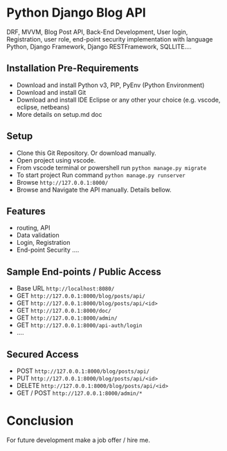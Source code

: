 #  Python Django Blog API

DRF, MVVM, Blog Post API, Back-End Development, User login, Registration, user role, end-point security implementation with language Python, Django Framework, Django RESTFramework, SQLLITE....


## Installation Pre-Requirements
- Download and install Python v3, PIP, PyEnv (Python Environment)
- Download and install Git
- Download and install IDE Eclipse or any other your choice (e.g. vscode, eclipse, netbeans)
- More details on setup.md doc


## Setup
- Clone this Git Repository. Or download manually.
- Open project using vscode. 
- From vscode terminal or powershell run `python manage.py migrate`
- To start project Run command `python manage.py runserver`
- Browse `http://127.0.0.1:8000/`
- Browse and Navigate the API manually. Details bellow.


## Features
- routing, API
- Data validation
- Login, Registration
- End-point Security ....


## Sample End-points / Public Access
- Base URL `http://localhost:8080/`
- GET `http://127.0.0.1:8000/blog/posts/api/`
- GET  `http://127.0.0.1:8000/blog/posts/api/<id>`
- GET `http://127.0.0.1:8000/doc/`
- GET `http://127.0.0.1:8000/admin/`
- GET `http://127.0.0.1:8000/api-auth/login`
- ....

## Secured Access
- POST `http://127.0.0.1:8000/blog/posts/api/`
- PUT  `http://127.0.0.1:8000/blog/posts/api/<id>`
- DELETE `http://127.0.0.1:8000/blog/posts/api/<id>`
- GET / POST `http://127.0.0.1:8000/admin/*`


# Conclusion
For future development make a job offer / hire me. 

